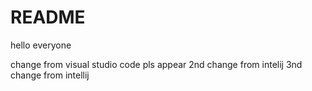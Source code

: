 # README
hello everyone

change from visual studio code pls appear
2nd change from intelij
3nd change from intellij